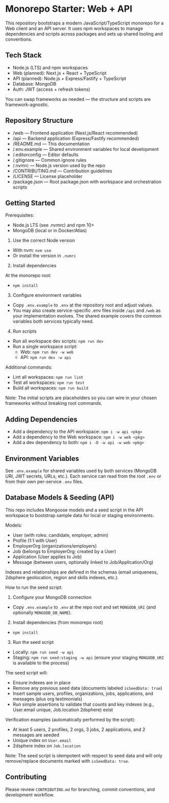 # Monorepo Starter: Web + API

This repository bootstraps a modern JavaScript/TypeScript monorepo for a Web client and an API server. It uses npm workspaces to manage dependencies and scripts across packages and sets up shared tooling and conventions.

## Tech Stack

- Node.js (LTS) and npm workspaces
- Web (planned): Next.js + React + TypeScript
- API (planned): Node.js + Express/Fastify + TypeScript
- Database: MongoDB
- Auth: JWT (access + refresh tokens)

You can swap frameworks as needed — the structure and scripts are framework-agnostic.

## Repository Structure

- /web — Frontend application (Next.js/React recommended)
- /api — Backend application (Express/Fastify recommended)
- /README.md — This documentation
- /.env.example — Shared environment variables for local development
- /.editorconfig — Editor defaults
- /.gitignore — Common ignore rules
- /.nvmrc — Node.js version used by the repo
- /CONTRIBUTING.md — Contribution guidelines
- /LICENSE — License placeholder
- /package.json — Root package.json with workspace and orchestration scripts

## Getting Started

Prerequisites:
- Node.js LTS (see .nvmrc) and npm 10+
- MongoDB (local or in Docker/Atlas)

1) Use the correct Node version

- With nvm: `nvm use`
- Or install the version in `.nvmrc`

2) Install dependencies

At the monorepo root:

- `npm install`

3) Configure environment variables

- Copy `.env.example` to `.env` at the repository root and adjust values.
- You may also create service-specific .env files inside `/api` and `/web` as your implementation evolves. The shared example covers the common variables both services typically need.

4) Run scripts

- Run all workspace dev scripts: `npm run dev`
- Run a single workspace script:
  - Web: `npm run dev -w web`
  - API: `npm run dev -w api`

Additional commands:
- Lint all workspaces: `npm run lint`
- Test all workspaces: `npm run test`
- Build all workspaces: `npm run build`

Note: The initial scripts are placeholders so you can wire in your chosen frameworks without breaking root commands.

## Adding Dependencies

- Add a dependency to the API workspace: `npm i -w api <pkg>`
- Add a dependency to the Web workspace: `npm i -w web <pkg>`
- Add a dev dependency to both: `npm i -D -w api -w web <pkg>`

## Environment Variables

See `.env.example` for shared variables used by both services (MongoDB URI, JWT secrets, URLs, etc.). Each service can read from the root `.env` or from their own per-service `.env` files.

## Database Models & Seeding (API)

This repo includes Mongoose models and a seed script in the API workspace to bootstrap sample data for local or staging environments.

Models:
- User (with roles: candidate, employer, admin)
- Profile (1:1 with User)
- EmployerOrg (organizations/employers)
- Job (belongs to EmployerOrg; created by a User)
- Application (User applies to Job)
- Message (between users, optionally linked to Job/Application/Org)

Indexes and relationships are defined in the schemas (email uniqueness, 2dsphere geolocation, region and skills indexes, etc.).

How to run the seed script:
1) Configure your MongoDB connection
- Copy `.env.example` to `.env` at the repo root and set `MONGODB_URI` (and optionally `MONGODB_DB_NAME`).

2) Install dependencies (from monorepo root)
- `npm install`

3) Run the seed script
- Locally: `npm run seed -w api`
- Staging: `npm run seed:staging -w api` (ensure your staging `MONGODB_URI` is available to the process)

The seed script will:
- Ensure indexes are in place
- Remove any previous seed data (documents labeled `isSeedData: true`)
- Insert sample users, profiles, organizations, jobs, applications, and messages (plus org testimonials)
- Run simple assertions to validate that counts and key indexes (e.g., User.email unique, Job.location 2dsphere) exist

Verification examples (automatically performed by the script):
- At least 5 users, 2 profiles, 2 orgs, 3 jobs, 2 applications, and 2 messages are seeded
- Unique index on `User.email`
- 2dsphere index on `Job.location`

Note: The seed script is idempotent with respect to seed data and will only remove/replace documents marked with `isSeedData: true`.

## Contributing

Please review `CONTRIBUTING.md` for branching, commit conventions, and development workflow.
